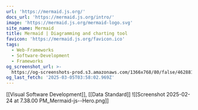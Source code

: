 ```yaml
---
url: 'https://mermaid.js.org/'
docs_url: 'https://mermaid.js.org/intro/'
image: 'https://mermaid.js.org/mermaid-logo.svg'
site_name: Mermaid
title: Mermaid | Diagramming and charting tool
favicon: 'https://mermaid.js.org/favicon.ico'
tags:
  - Web-Frameworks
  - Software-Development
  - Frameworks
og_screenshot_url: >-
  https://og-screenshots-prod.s3.amazonaws.com/1366x768/80/false/4628814d9f274c78228026bea6b3839a5098570f52f2e83d1dd2fb52d51981f6.jpeg
og_last_fetch: '2025-03-05T03:58:02.969Z'
---
```

[[Visual Software Development]], [[Data Standard]]
![[Screenshot 2025-02-24 at 7.38.00 PM_Mermaid-js--Hero.png]]
